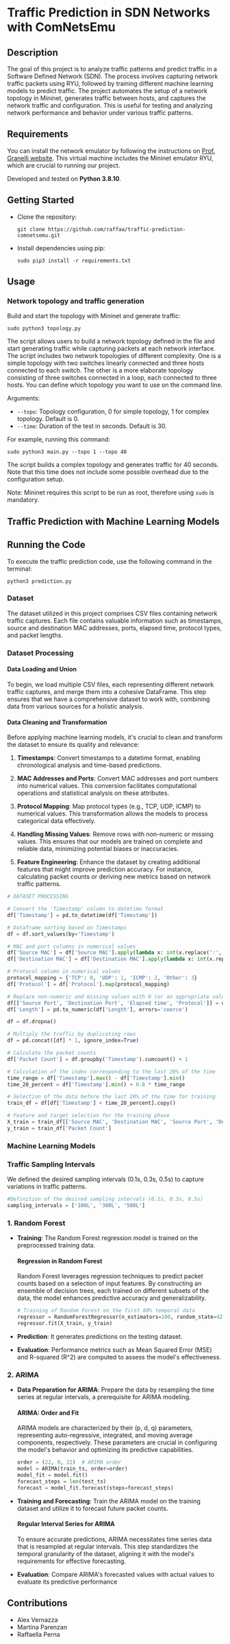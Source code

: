 # Traffic Prediction in SDN Networks with ComNetsEmu

## Description

The goal of this project is to analyze traffic patterns and predict traffic in a Software Defined Network (SDN). The process involves capturing network traffic packets using RYU, followed by training different machine learning models to predict traffic. The project automates the setup of a network topology in Mininet, generates traffic between hosts, and captures the network traffic and configuration. This is useful for testing and analyzing network performance and behavior under various traffic patterns.

## Requirements

You can install the network emulator by following the instructions on [Prof. Granelli website](https://www.granelli-lab.org/researches/relevant-projects/comnetsemu-labs). This virtual machine includes the Mininet emulator RYU, which are crucial to running our project.

Developed and tested on **Python 3.8.10**.

## Getting Started

* Clone the repository:
    ```
    git clone https://github.com/raffaa/traffic-prediction-comnetsemu.git
    ```
* Install dependencies using pip:
    ```
    sudo pip3 install -r requirements.txt
    ```

## Usage

### Network topology and traffic generation

Build and start the topology with Mininet and generate traffic:
```
sudo python3 topology.py
```
The script allows users to build a network topology defined in the file and start generating traffic while capturing packets at each network interface. The script includes two network topologies of different complexity. One is a simple topology with two switches linearly connected and three hosts connected to each switch. The other is a more elaborate topology consisting of three switches connected in a loop, each connected to three hosts. You can define which topology you want to use on the command line.

Arguments:
* ```--topo```: Topology configuration, 0 for simple topology, 1 for complex topology. Default is 0.
* ```--time```: Duration of the test in seconds. Default is 30.

For example, running this command:
```
sudo python3 main.py --topo 1 --topo 40
```
The script builds a complex topology and generates traffic for 40 seconds. Note that this time does not include some possible overhead due to the configuration setup.

Note: Mininet requires this script to be run as root, therefore using ```sudo``` is mandatory.



## Traffic Prediction with Machine Learning Models
## Running the Code

To execute the traffic prediction code, use the following command in the terminal:

```
python3 prediction.py
```

### Dataset

The dataset utilized in this project comprises CSV files containing network traffic captures. Each file contains valuable information such as timestamps, source and destination MAC addresses, ports, elapsed time, protocol types, and packet lengths.

### Dataset Processing

#### Data Loading and Union

To begin, we load multiple CSV files, each representing different network traffic captures, and merge them into a cohesive DataFrame. This step ensures that we have a comprehensive dataset to work with, combining data from various sources for a holistic analysis.

#### Data Cleaning and Transformation

Before applying machine learning models, it's crucial to clean and transform the dataset to ensure its quality and relevance:

1. **Timestamps**: Convert timestamps to a datetime format, enabling chronological analysis and time-based predictions.

2. **MAC Addresses and Ports**: Convert MAC addresses and port numbers into numerical values. This conversion facilitates computational operations and statistical analysis on these attributes.

3. **Protocol Mapping**: Map protocol types (e.g., TCP, UDP, ICMP) to numerical values. This transformation allows the models to process categorical data effectively.

4. **Handling Missing Values**: Remove rows with non-numeric or missing values. This ensures that our models are trained on complete and reliable data, minimizing potential biases or inaccuracies.

5. **Feature Engineering**: Enhance the dataset by creating additional features that might improve prediction accuracy. For instance, calculating packet counts or deriving new metrics based on network traffic patterns.

```python
# DATASET PROCESSING

# Convert the 'Timestamp' column to datetime format
df['Timestamp'] = pd.to_datetime(df['Timestamp'])

# Dataframe sorting based on Timestamps
df = df.sort_values(by='Timestamp')

# MAC and port columns in numerical values
df['Source MAC'] = df['Source MAC'].apply(lambda x: int(x.replace(':', ''), 16) if isinstance(x, str) else x)
df['Destination MAC'] = df['Destination MAC'].apply(lambda x: int(x.replace(':', ''), 16) if isinstance(x, str) else x)

# Protocol column in numerical values
protocol_mapping = {'TCP': 0, 'UDP': 1, 'ICMP': 2, 'Other': 3}
df['Protocol'] = df['Protocol'].map(protocol_mapping)

# Replace non-numeric and missing values with 0 (or an appropriate value)
df[['Source Port', 'Destination Port', 'Elapsed time', 'Protocol']] = df[['Source Port', 'Destination Port', 'Elapsed time', 'Protocol']].apply(pd.to_numeric, errors='coerce')
df['Length'] = pd.to_numeric(df['Length'], errors='coerce')

df = df.dropna()

# Multiply the traffic by duplicating rows
df = pd.concat([df] * 1, ignore_index=True)

# Calculate the packet counts
df['Packet Count'] = df.groupby('Timestamp').cumcount() + 1

# Calculation of the index corresponding to the last 20% of the time
time_range = df['Timestamp'].max() - df['Timestamp'].min()
time_20_percent = df['Timestamp'].min() + 0.8 * time_range

# Selection of the data before the last 20% of the time for training
train_df = df[df['Timestamp'] < time_20_percent].copy()

# Feature and target selection for the training phase
X_train = train_df[['Source MAC', 'Destination MAC', 'Source Port', 'Destination Port', 'Elapsed time', 'Protocol']]
y_train = train_df['Packet Count']
```


### Machine Learning Models

### Traffic Sampling Intervals

We defined the desired sampling intervals (0.1s, 0.3s, 0.5s) to capture variations in traffic patterns.

```python
#Definition of the desired sampling intervals (0.1s, 0.3s, 0.5s)
sampling_intervals = ['100L', '300L', '500L']
```

### 1. Random Forest

* **Training**: The Random Forest regression model is trained on the preprocessed training data.
  
    #### Regression in Random Forest

    Random Forest leverages regression techniques to predict packet counts based on a selection of input features. By constructing an ensemble of decision trees, each         trained on different subsets of the data, the model enhances predictive accuracy and generalizability.

    ```python
    # Training of Random Forest on the first 80% temporal data
    regressor = RandomForestRegressor(n_estimators=100, random_state=42)
    regressor.fit(X_train, y_train)
    ```


* **Prediction**: It generates predictions on the testing dataset.

* **Evaluation**: Performance metrics such as Mean Squared Error (MSE) and R-squared (R^2) are computed to assess the model's effectiveness.


### 2. ARIMA

* **Data Preparation for ARIMA**: Prepare the data by resampling the time series at regular intervals, a prerequisite for ARIMA modeling.

    #### ARIMA: Order and Fit
    
    ARIMA models are characterized by their (p, d, q) parameters, representing auto-regressive, integrated, and moving average components, respectively. These parameters       are crucial in configuring the model's behavior and optimizing its predictive capabilities.
    
    ```python
    order = (22, 0, 22)  # ARIMA order
    model = ARIMA(train_ts, order=order)
    model_fit = model.fit()
    forecast_steps = len(test_ts)
    forecast = model_fit.forecast(steps=forecast_steps)
    ```

  
* **Training and Forecasting**: Train the ARIMA model on the training dataset and utilize it to forecast future packet counts.

  #### Regular Interval Series for ARIMA

    To ensure accurate predictions, ARIMA necessitates time series data that is resampled at regular intervals. This step standardizes the temporal granularity of the          dataset, aligning it with the model's requirements for effective forecasting.

  
* **Evaluation**: Compare ARIMA's forecasted values with actual values to evaluate its predictive performance








## Contributions
* Alex Vernazza
* Martina Parenzan
* Raffaella Perna
